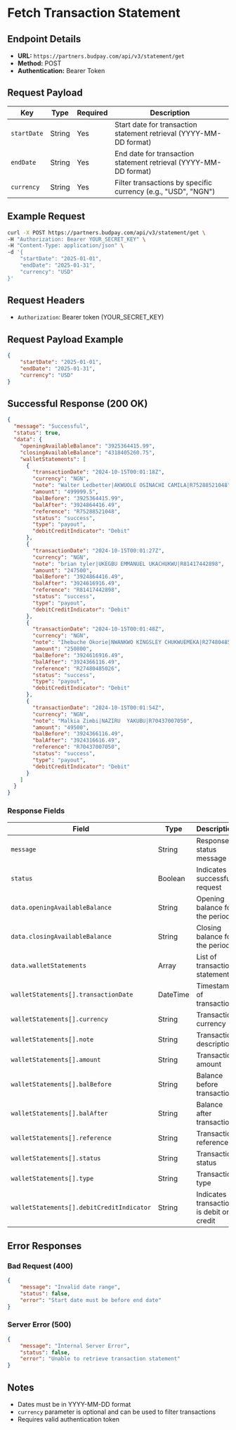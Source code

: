# Fetch Transaction Statement

## Endpoint Details
- **URL:** `https://partners.budpay.com/api/v3/statement/get`
- **Method:** POST
- **Authentication:** Bearer Token

## Request Payload

| Key | Type | Required | Description |
|-----|------|----------|-------------|
| `startDate` | String | Yes | Start date for transaction statement retrieval (YYYY-MM-DD format) |
| `endDate` | String | Yes | End date for transaction statement retrieval (YYYY-MM-DD format) |
| `currency` | String | Yes | Filter transactions by specific currency (e.g., "USD", "NGN") |


## Example Request
```bash
curl -X POST https://partners.budpay.com/api/v3/statement/get \
-H "Authorization: Bearer YOUR_SECRET_KEY" \
-H "Content-Type: application/json" \
-d '{
    "startDate": "2025-01-01",
    "endDate": "2025-01-31",
    "currency": "USD"
}'
```

## Request Headers
- `Authorization`: Bearer token (YOUR_SECRET_KEY)

## Request Payload Example
```json
{
    "startDate": "2025-01-01",
    "endDate": "2025-01-31",
    "currency": "USD"
}
```

## Successful Response (200 OK)
```json
{
  "message": "Successful",
  "status": true,
  "data": {
    "openingAvailableBalance": "3925364415.99",
    "closingAvailableBalance": "4318405260.75",
    "walletStatements": [
      {
        "transactionDate": "2024-10-15T00:01:18Z",
        "currency": "NGN",
        "note": "Walter Ledbetter|AKWUOLE OSINACHI CAMILA|R75288521048",
        "amount": "499999.5",
        "balBefore": "3925364415.99",
        "balAfter": "3924864416.49",
        "reference": "R75288521048",
        "status": "success",
        "type": "payout",
        "debitCreditIndicator": "Debit"
      },
      {
        "transactionDate": "2024-10-15T00:01:27Z",
        "currency": "NGN",
        "note": "brian tyler|UKEGBU EMMANUEL UKACHUKWU|R81417442898",
        "amount": "247500",
        "balBefore": "3924864416.49",
        "balAfter": "3924616916.49",
        "reference": "R81417442898",
        "status": "success",
        "type": "payout",
        "debitCreditIndicator": "Debit"
      },
      {
        "transactionDate": "2024-10-15T00:01:48Z",
        "currency": "NGN",
        "note": "Ihebuche Okorie|NWANKWO KINGSLEY CHUKWUEMEKA|R27480485026",
        "amount": "250800",
        "balBefore": "3924616916.49",
        "balAfter": "3924366116.49",
        "reference": "R27480485026",
        "status": "success",
        "type": "payout",
        "debitCreditIndicator": "Debit"
      },
      {
        "transactionDate": "2024-10-15T00:01:54Z",
        "currency": "NGN",
        "note": "Malkia Zimbi|NAZIRU  YAKUBU|R70437007050",
        "amount": "49500",
        "balBefore": "3924366116.49",
        "balAfter": "3924316616.49",
        "reference": "R70437007050",
        "status": "success",
        "type": "payout",
        "debitCreditIndicator": "Debit"
      }
    ]
  }
}
```

### Response Fields
| Field | Type | Description |
|-------|------|-------------|
| `message` | String | Response status message |
| `status` | Boolean | Indicates successful request |
| `data.openingAvailableBalance` | String | Opening balance for the period |
| `data.closingAvailableBalance` | String | Closing balance for the period |
| `data.walletStatements` | Array | List of transaction statements |
| `walletStatements[].transactionDate` | DateTime | Timestamp of transaction |
| `walletStatements[].currency` | String | Transaction currency |
| `walletStatements[].note` | String | Transaction description |
| `walletStatements[].amount` | String | Transaction amount |
| `walletStatements[].balBefore` | String | Balance before transaction |
| `walletStatements[].balAfter` | String | Balance after transaction |
| `walletStatements[].reference` | String | Transaction reference |
| `walletStatements[].status` | String | Transaction status |
| `walletStatements[].type` | String | Transaction type |
| `walletStatements[].debitCreditIndicator` | String | Indicates if transaction is debit or credit |


## Error Responses

### Bad Request (400)
```json
{
    "message": "Invalid date range",
    "status": false,
    "error": "Start date must be before end date"
}
```

### Server Error (500)
```json
{
    "message": "Internal Server Error",
    "status": false,
    "error": "Unable to retrieve transaction statement"
}
```

## Notes
- Dates must be in YYYY-MM-DD format
- `currency` parameter is optional and can be used to filter transactions
- Requires valid authentication token